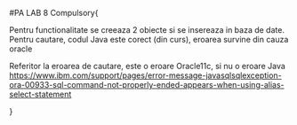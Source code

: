 #PA LAB 8
Compulsory{
    
   Pentru functionalitate se creeaza 2 obiecte si se insereaza in baza de date.
   Pentru cautare, codul Java este corect (din curs), eroarea survine din cauza oracle
   
    
   
   Referitor la eroarea de cautare, este o eroare Oracle11c, si nu o eroare Java
   https://www.ibm.com/support/pages/error-message-javasqlsqlexception-ora-00933-sql-command-not-properly-ended-appears-when-using-alias-select-statement
   
   

}

